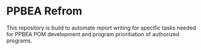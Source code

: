 # PPBEA Refrom

This repository is build to automate report writing for specific tasks needed for PPBEA POM development and program prioritiation of authorized programs. 
